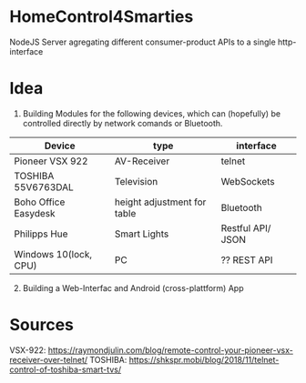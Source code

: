 # HomeControl4Smarties
NodeJS Server agregating different consumer-product APIs to a single http-interface


# Idea
1. Building Modules for the following devices, which can (hopefully) be controlled directly by network comands or Bluetooth.

| Device               | type                        | interface          |
|----------------------|-----------------------------|--------------------|
| Pioneer VSX 922      | AV-Receiver                 | telnet             |
| TOSHIBA 55V6763DAL   | Television                  | WebSockets         |
| Boho Office Easydesk | height adjustment for table | Bluetooth          |
| Philipps Hue         | Smart Lights                | Restful API/  JSON |
| Windows 10(lock, CPU)| PC                          | ?? REST API        |

2. Building a Web-Interfac and Android (cross-plattform) App



# Sources
VSX-922: https://raymondjulin.com/blog/remote-control-your-pioneer-vsx-receiver-over-telnet/
TOSHIBA: https://shkspr.mobi/blog/2018/11/telnet-control-of-toshiba-smart-tvs/
